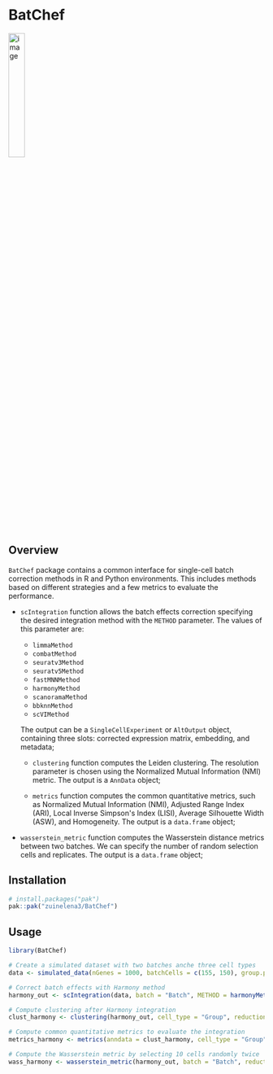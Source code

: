 # BatChef

<!-- badges: start -->
  <!-- badges: end -->
  
  <img src="https://drive.google.com/uc?export=view&id=1GYlIpgOopyva1zj3CTAYJ-9V6ts7qZwr" alt="image" width="25%" height="auto">
    
## Overview
    
`BatChef` package contains a common interface for single-cell batch correction methods in R and Python environments. This includes methods based on different strategies and a few metrics to evaluate the performance.
  
- `scIntegration` function allows the batch effects correction specifying the desired integration method with the `METHOD` parameter. The values of this parameter are:
    
  - `limmaMethod`
  - `combatMethod`
  - `seuratv3Method`
  - `seuratv5Method`
  - `fastMNNMethod` 
  - `harmonyMethod` 
  - `scanoramaMethod` 
  - `bbknnMethod` 
  - `scVIMethod` 
  
  The output can be a `SingleCellExperiment` or `AltOutput` object, containing three slots: corrected expression matrix, embedding, and metadata;
  
  - `clustering` function computes the Leiden clustering. The resolution parameter is chosen using the Normalized Mutual Information (NMI) metric. The output is a `AnnData` object;
  
  - `metrics` function computes the common quantitative metrics, such as Normalized Mutual Information (NMI), Adjusted Range Index (ARI), Local Inverse Simpson's Index (LISI), Average Silhouette Width (ASW), and Homogeneity. The output is a `data.frame` object;

- `wasserstein_metric` function computes the Wasserstein distance metrics between two batches. We can specify the number of random selection cells and replicates. The output is a `data.frame` object;

## Installation

``` r
# install.packages("pak")
pak::pak("zuinelena3/BatChef")
```

## Usage

``` r
library(BatChef)

# Create a simulated dataset with two batches anche three cell types
data <- simulated_data(nGenes = 1000, batchCells = c(155, 150), group.prob = c(0.3, 0.5, 0.2), ncomp = 10)

# Correct batch effects with Harmony method
harmony_out <- scIntegration(data, batch = "Batch", METHOD = harmonyMethod())

# Compute clustering after Harmony integration
clust_harmony <- clustering(harmony_out, cell_type = "Group", reduction = "harmony")

# Compute common quantitative metrics to evaluate the integration
metrics_harmony <- metrics(anndata = clust_harmony, cell_type = "Group", batch = "Batch", reduction = "harmony")

# Compute the Wasserstein metric by selecting 10 cells randomly twice
wass_harmony <- wasserstein_metric(harmony_out, batch = "Batch", reduction = "HARMONY", n = 10, rep = 2)
```
